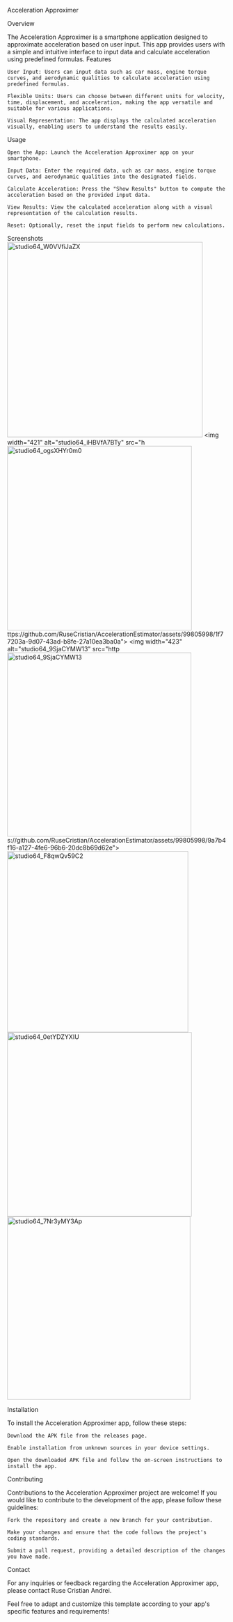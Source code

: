 Acceleration Approximer

Overview

The Acceleration Approximer is a smartphone application designed to approximate acceleration based on user input. This app provides users with a simple and intuitive interface to input data and calculate acceleration using predefined formulas.
Features

    User Input: Users can input data such as car mass, engine torque curves, and aerodynamic qualities to calculate acceleration using predefined formulas.

    Flexible Units: Users can choose between different units for velocity, time, displacement, and acceleration, making the app versatile and suitable for various applications.

    Visual Representation: The app displays the calculated acceleration visually, enabling users to understand the results easily.

Usage

    Open the App: Launch the Acceleration Approximer app on your smartphone.

    Input Data: Enter the required data, uch as car mass, engine torque curves, and aerodynamic qualities into the designated fields.

    Calculate Acceleration: Press the "Show Results" button to compute the acceleration based on the provided input data.

    View Results: View the calculated acceleration along with a visual representation of the calculation results.

    Reset: Optionally, reset the input fields to perform new calculations.

Screenshots
<img width="449" alt="studio64_W0VVfiJaZX" src="https://github.com/RuseCristian/AccelerationEstimator/assets/99805998/6f9646aa-273f-4237-a029-fbdd077fc895">
<img width="421" alt="studio64_iHBVfA7BTy" src="h<img width="424" alt="studio64_ogsXHYr0m0" src="https://github.com/RuseCristian/AccelerationEstimator/assets/99805998/87761424-c25a-4662-85c7-f742f6799b7b">
ttps://github.com/RuseCristian/AccelerationEstimator/assets/99805998/1f77203a-9d07-43ad-b8fe-27a10ea3ba0a">
<img width="423" alt="studio64_9SjaCYMW13" src="http<img width="423" alt="studio64_9SjaCYMW13" src="https://github.com/RuseCristian/AccelerationEstimator/assets/99805998/99c2edd4-d594-4ff7-a2c4-ab75e59b730e">
s://github.com/RuseCristian/AccelerationEstimator/assets/99805998/9a7b4f16-a127-4fe6-96b6-20dc8b69d62e">
<img width="416" alt="studio64_F8qwQv59C2" src="https://github.com/RuseCristian/AccelerationEstimator/assets/99805998/66b9ea13-dd14-4b2e-bdc3-f702a13797a9">
<img width="424" alt="studio64_0etYDZYXIU" src="https://github.com/RuseCristian/AccelerationEstimator/assets/99805998/f46f5a7c-2e69-48c9-ab2c-9186ff2ba203">
<img width="421" alt="studio64_7Nr3yMY3Ap" src="https://github.com/RuseCristian/AccelerationEstimator/assets/99805998/58a8ee6c-676b-45f5-957b-d8b8ce4463a6">


Installation

To install the Acceleration Approximer app, follow these steps:

    Download the APK file from the releases page.

    Enable installation from unknown sources in your device settings.

    Open the downloaded APK file and follow the on-screen instructions to install the app.

Contributing

Contributions to the Acceleration Approximer project are welcome! If you would like to contribute to the development of the app, please follow these guidelines:

    Fork the repository and create a new branch for your contribution.

    Make your changes and ensure that the code follows the project's coding standards.

    Submit a pull request, providing a detailed description of the changes you have made.


Contact

For any inquiries or feedback regarding the Acceleration Approximer app, please contact Ruse Cristian Andrei.

Feel free to adapt and customize this template according to your app's specific features and requirements!
